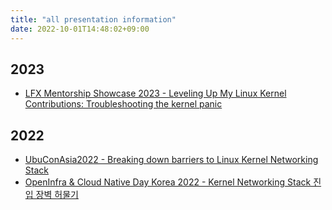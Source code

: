 ```yaml
---
title: "all presentation information"
date: 2022-10-01T14:48:02+09:00
---
```


## 2023
- [LFX Mentorship Showcase 2023 - Leveling Up My Linux Kernel Contributions: Troubleshooting the kernel panic](https://claudiajkang.github.io/slides/lfxshowcase2023)

## 2022
- [UbuConAsia2022 - Breaking down barriers to Linux Kernel Networking Stack](https://claudiajkang.github.io/slides/ubuconasia2022)
- [OpenInfra & Cloud Native Day Korea 2022 - Kernel Networking Stack 진입 장벽 허물기](https://claudiajkang.github.io/slides/oicdkorea2022)
